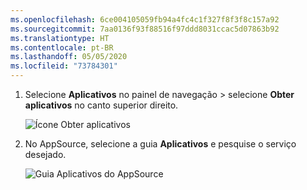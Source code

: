 ```yaml
---
ms.openlocfilehash: 6ce004105059fb94a4fc4c1f327f8f3f8c157a92
ms.sourcegitcommit: 7aa0136f93f88516f97ddd8031ccac5d07863b92
ms.translationtype: HT
ms.contentlocale: pt-BR
ms.lasthandoff: 05/05/2020
ms.locfileid: "73784301"
---
```

1. Selecione **Aplicativos** no painel de navegação > selecione **Obter aplicativos** no canto superior direito.
   
     ![Ícone Obter aplicativos](./media/powerbi-service-apps-get-more-apps/power-bi-service-apps-get-apps-1-app-line.png)
2. No AppSource, selecione a guia **Aplicativos** e pesquise o serviço desejado.
   
    ![Guia Aplicativos do AppSource](./media/powerbi-service-apps-get-more-apps/power-bi-appsource-apps.png)


